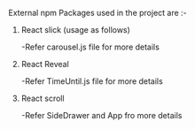 External npm Packages used in the project are :-

1. React slick (usage as follows)

   -Refer carousel.js file for more details
2. React Reveal

   -Refer TimeUntil.js file for more details
3. React scroll

   -Refer SideDrawer and App fro more details
